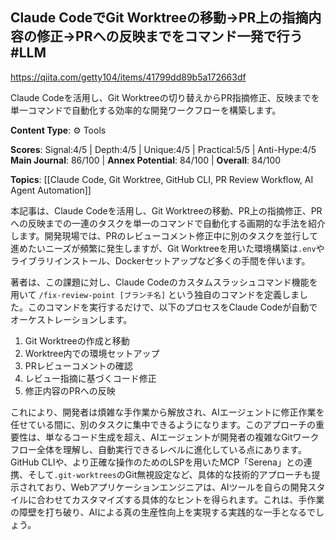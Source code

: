 ## Claude CodeでGit Worktreeの移動→PR上の指摘内容の修正→PRへの反映までをコマンド一発で行う #LLM

https://qiita.com/getty104/items/41799dd89b5a172663df

Claude Codeを活用し、Git Worktreeの切り替えからPR指摘修正、反映までを単一コマンドで自動化する効率的な開発ワークフローを構築します。

**Content Type**: ⚙️ Tools

**Scores**: Signal:4/5 | Depth:4/5 | Unique:4/5 | Practical:5/5 | Anti-Hype:4/5
**Main Journal**: 86/100 | **Annex Potential**: 84/100 | **Overall**: 84/100

**Topics**: [[Claude Code, Git Worktree, GitHub CLI, PR Review Workflow, AI Agent Automation]]

本記事は、Claude Codeを活用し、Git Worktreeの移動、PR上の指摘修正、PRへの反映までの一連のタスクを単一のコマンドで自動化する画期的な手法を紹介します。開発現場では、PRのレビューコメント修正中に別のタスクを並行して進めたいニーズが頻繁に発生しますが、Git Worktreeを用いた環境構築は`.env`やライブラリインストール、Dockerセットアップなど多くの手間を伴います。

著者は、この課題に対し、Claude Codeのカスタムスラッシュコマンド機能を用いて `/fix-review-point [ブランチ名]` という独自のコマンドを定義しました。このコマンドを実行するだけで、以下のプロセスをClaude Codeが自動でオーケストレーションします。
1.  Git Worktreeの作成と移動
2.  Worktree内での環境セットアップ
3.  PRレビューコメントの確認
4.  レビュー指摘に基づくコード修正
5.  修正内容のPRへの反映

これにより、開発者は煩雑な手作業から解放され、AIエージェントに修正作業を任せている間に、別のタスクに集中できるようになります。このアプローチの重要性は、単なるコード生成を超え、AIエージェントが開発者の複雑なGitワークフロー全体を理解し、自動実行できるレベルに進化している点にあります。GitHub CLIや、より正確な操作のためのLSPを用いたMCP「Serena」との連携、そして`.git-worktrees`のGit無視設定など、具体的な技術的アプローチも提示されており、Webアプリケーションエンジニアは、AIツールを自らの開発スタイルに合わせてカスタマイズする具体的なヒントを得られます。これは、手作業の障壁を打ち破り、AIによる真の生産性向上を実現する実践的な一手となるでしょう。